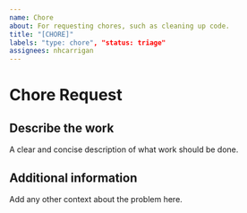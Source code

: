```yaml
---
name: Chore
about: For requesting chores, such as cleaning up code.
title: "[CHORE]"
labels: "type: chore", "status: triage"
assignees: nhcarrigan
---
```


# Chore Request

## Describe the work

A clear and concise description of what work should be done.

## Additional information

Add any other context about the problem here.